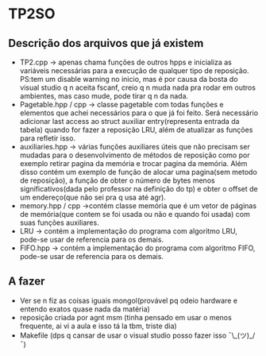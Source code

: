 # TP2SO

## Descrição dos arquivos que já existem

- TP2.cpp -> apenas chama funções de outros hpps e inicializa as variáveis necessárias para a execução de qualquer tipo de reposição. PS:tem um disable warning no inicio, mas é por causa da bosta do visual studio q n aceita fscanf, creio q n muda nada pra rodar em outros ambientes, mas caso mude, pode tirar q n da nada.
- Pagetable.hpp / cpp -> classe pagetable com todas funções e elementos que achei necessários para o que já foi feito. Será necessário adicionar last access ao struct auxiliar entry(representa entrada da tabela) quando for fazer a reposição LRU, além de atualizar as funções para refletir isso.
- auxiliaries.hpp -> várias funções auxiliares úteis que não precisam ser mudadas para o desenvolvimento de métodos de reposição como por exemplo retirar pagina da memória e trocar pagina da memória. Além disso contém um exemplo de função de alocar uma pagina(sem metodo de reposição), a função de obter o número de bytes menos significativos(dada pelo professor na definição do tp) e obter o offset de um endereço(que não sei pra q usa até agr).
- memory.hpp / cpp ->contém classe memória que é um vetor de páginas de memória(que contem se foi usada ou não e quando foi usada) com suas funções auxiliares.
- LRU -> contém a implementação do programa com algoritmo LRU, pode-se usar de referencia para os demais.
- FIFO.hpp -> contém a implementação do programa com algoritmo FIFO, pode-se usar de referencia para os demais.


## A fazer
- Ver se n fiz as coisas iguais mongol(provável pq odeio hardware e entendo exatos quase nada da matéria)
- reposição criada por agnt msm (tinha pensado em usar o menos frequente, ai vi a aula e isso tá la tbm, triste dia)
- Makefile (dps q cansar de usar o visual studio posso fazer isso ¯\\\_(ツ)\_/¯)
